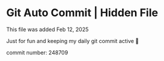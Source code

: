 # Git Auto Commit | Hidden File

This file was added Feb 12, 2025

Just for fun and keeping my daily git commit active 🤪

commit number: 248709
